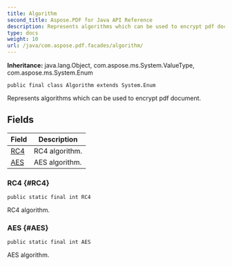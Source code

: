 ```yaml
---
title: Algorithm
second_title: Aspose.PDF for Java API Reference
description: Represents algorithms which can be used to encrypt pdf document.
type: docs
weight: 10
url: /java/com.aspose.pdf.facades/algorithm/
---
```

**Inheritance:**
java.lang.Object, com.aspose.ms.System.ValueType, com.aspose.ms.System.Enum
```
public final class Algorithm extends System.Enum
```

Represents algorithms which can be used to encrypt pdf document.
## Fields

| Field | Description |
| --- | --- |
| [RC4](#RC4) | RC4 algorithm. |
| [AES](#AES) | AES algorithm. |
### RC4 {#RC4}
```
public static final int RC4
```


RC4 algorithm.

### AES {#AES}
```
public static final int AES
```


AES algorithm.

